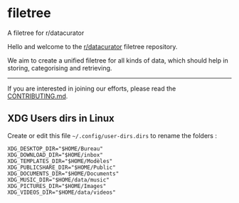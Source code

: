 # filetree

A filetree for r/datacurator

Hello and welcome to the [r/datacurator](https://reddit.com/r/datacurator) filetree repository.

We aim to create a unified filetree for all kinds of data, which should help in storing, categorising and retrieving.

---

If you are interested in joining our efforts, please read the [CONTRIBUTING.md](CONTRIBUTING.md).

## XDG Users dirs in Linux

Create or edit this file `~/.config/user-dirs.dirs` to rename the folders :

```
XDG_DESKTOP_DIR="$HOME/Bureau"
XDG_DOWNLOAD_DIR="$HOME/inbox"
XDG_TEMPLATES_DIR="$HOME/Modèles"
XDG_PUBLICSHARE_DIR="$HOME/Public"
XDG_DOCUMENTS_DIR="$HOME/Documents"
XDG_MUSIC_DIR="$HOME/data/music"
XDG_PICTURES_DIR="$HOME/Images"
XDG_VIDEOS_DIR="$HOME/data/videos"
```
